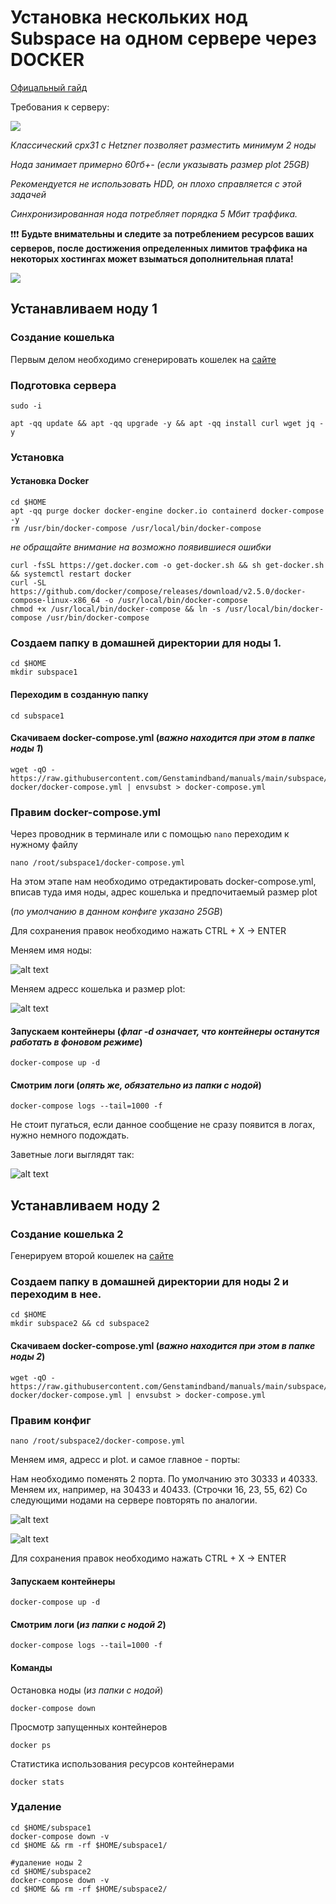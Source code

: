 # Установка нескольких нод Subspace на одном сервере через DOCKER

[Офицальный гайд](https://docs.subspace.network/protocol/farm/farming/)

Требования к серверу: 

![](https://i.imgur.com/QZu0aDk.png)

_Классический cpx31 с Hetzner позволяет  разместить минимум 2 ноды_

_Нода занимает примерно 60гб+- (если указывать размер plot 25GB)_

_Рекомендуется не использовать HDD, он плохо справляется с этой задачей_

_Синхронизированная нода потребляет порядка 5 Мбит траффика._

:exclamation::exclamation::exclamation:
**Будьте внимательны и следите за потреблением ресурсов ваших серверов, после достижения определенных лимитов траффика на некоторых хостингах может взыматься дополнительная плата!**


![](https://i.imgur.com/goAhdJr.png)

## Устанавливаем ноду 1
### Создание кошелька
Первым делом необходимо сгенерировать кошелек на [сайте](https://polkadot.js.org/apps/?rpc=wss%3A%2F%2Feu-2.gemini-2a.subspace.network%2Fws#/accounts) 

### Подготовка сервера

```
sudo -i 

apt -qq update && apt -qq upgrade -y && apt -qq install curl wget jq -y 
```

### Установка 

#### Установка Docker

```
cd $HOME 
apt -qq purge docker docker-engine docker.io containerd docker-compose -y 
rm /usr/bin/docker-compose /usr/local/bin/docker-compose 
```
_не обращайте внимание на возможно появившиеся ошибки_
```
curl -fsSL https://get.docker.com -o get-docker.sh && sh get-docker.sh && systemctl restart docker 
curl -SL https://github.com/docker/compose/releases/download/v2.5.0/docker-compose-linux-x86_64 -o /usr/local/bin/docker-compose 
chmod +x /usr/local/bin/docker-compose && ln -s /usr/local/bin/docker-compose /usr/bin/docker-compose 
```

### Создаем папку в домашней директории для ноды 1.
```
cd $HOME
mkdir subspace1
```
#### Переходим в созданную папку
```
cd subspace1
```
#### Скачиваем docker-compose.yml (_важно находится при этом в папке ноды 1_)
```
wget -qO - https://raw.githubusercontent.com/Genstamindband/manuals/main/subspace/subspace-docker/docker-compose.yml | envsubst > docker-compose.yml
```
### Правим docker-compose.yml

Через проводник в терминале или с помощью `nano` переходим к нужному файлу

`nano /root/subspace1/docker-compose.yml`

На этом этапе нам необходимо отредактировать docker-compose.yml, вписав туда имя ноды, адрес кошелька и предпочитаемый размер plot 

(_по умолчанию в данном конфиге указано 25GB_)

Для сохранения правок необходимо нажать CTRL + X -> ENTER

Меняем имя ноды:

![alt text](https://i.imgur.com/NfcXmgC.png)

Меняем адресс кошелька и размер plot:

![alt text](https://i.imgur.com/iBZMcHH.png)



#### Запускаем контейнеры (_флаг -d означает, что контейнеры останутся работать в фоновом режиме_)
```
docker-compose up -d
```

#### Смотрим логи (_опять же, обязательно из папки с нодой_)
```
docker-compose logs --tail=1000 -f
```

Не стоит пугаться, если данное сообщение не сразу появится в логах, нужно немного подождать.

Заветные логи выглядят так:

![alt text](https://i.imgur.com/vwOBdDc.png)

## Устанавливаем ноду 2

### Создание кошелька 2
Генерируем второй кошелек на [сайте](https://polkadot.js.org/apps/?rpc=wss%3A%2F%2Feu-2.gemini-2a.subspace.network%2Fws#/accounts)

### Создаем папку в домашней директории для ноды 2 и переходим в нее.

```
cd $HOME
mkdir subspace2 && cd subspace2
```

#### Скачиваем docker-compose.yml (_важно находится при этом в папке ноды 2_)
```
wget -qO - https://raw.githubusercontent.com/Genstamindband/manuals/main/subspace/subspace-docker/docker-compose.yml | envsubst > docker-compose.yml
```
### Правим конфиг

`nano /root/subspace2/docker-compose.yml`

Меняем имя, адресс и plot.
и самое главное - порты:

Нам необходимо поменять 2 порта. По умолчанию это 30333 и 40333. Меняем их, например, на 30433 и 40433. (Строчки 16, 23, 55, 62) Со следующими нодами на сервере повторять по аналогии.

![alt text](https://i.imgur.com/rtyXIr4.png)


![alt text](https://i.imgur.com/5hGVPE8.png)

Для сохранения правок необходимо нажать CTRL + X -> ENTER

#### Запускаем контейнеры 
```
docker-compose up -d
```

#### Смотрим логи (_из папки с нодой 2_)
```
docker-compose logs --tail=1000 -f
```
#### Команды

Остановка ноды (_из папки с нодой_)
```
docker-compose down
```
Просмотр запущенных контейнеров 

```
docker ps
```
Статистика использования ресурсов контейнерами
```
docker stats
```
### Удаление 
```
cd $HOME/subspace1
docker-compose down -v
cd $HOME && rm -rf $HOME/subspace1/
```

```
#удаление ноды 2
cd $HOME/subspace2
docker-compose down -v
cd $HOME && rm -rf $HOME/subspace2/
```


